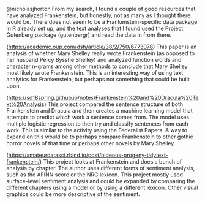 @nicholasjhorton From my search, I found a couple of good resources that have analyzed Frankenstein, but honestly, not as many as I thought there would be. There does not seem to be a Frankenstein-specific data package in R already set up, and the text analyses that I found used the Project Gutenberg package (gutenbergr) and read the data in from there.

(https://academic.oup.com/dsh/article/38/2/750/6773078) This paper is an analysis of whether Mary Shelley really wrote Frankenstein (as opposed to her husband Percy Bysshe Shelley) and analyzed function words and character n-grams among other methods to conclude that Mary Shelley most likely wrote Frankenstein. This is an interesting way of using text analytics for Frankenstein, but perhaps not something that could be built upon.

(https://sd18spring.github.io/notes/Frankenstein%20and%20Dracula%20Text%20Analysis) This project compared the sentence structure of both Frankenstein and Dracula and then creates a machine learning model that attempts to predict which work a sentence comes from. The model uses multiple logistic regression to then try and classify sentences from each work. This is similar to the activity using the Federalist Papers. A way to expand on this would be to perhaps compare Frankenstein to other gothic horror novels of that time or perhaps other novels by Mary Shelley.

(https://amateurdatasci.rbind.io/post/hideous-progeny-tidytext-frankenstein/) This project looks at Frankenstein and does a bunch of analysis by chapter. The author uses different forms of sentiment analysis, such as the AFINN score or the NRC lexicon. This project mostly used surface-level sentiment analysis and could be expanded by comparing the different chapters using a model or by using a different lexicon. Other visual graphics could be more descriptive of the sentiment.
